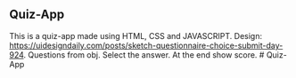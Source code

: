 ## Quiz-App
This is a quiz-app made using HTML, CSS and JAVASCRIPT.
Design: https://uidesigndaily.com/posts/sketch-questionnaire-choice-submit-day-924.
Questions from obj.
Select the answer.
At the end show score.
#   Q u i z - A p p  
 